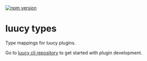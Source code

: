 [![npm version](http://badge.acryps.com/npm/luucy-types)](http://badge.acryps.com/go/npm/luucy-types)

# luucy types
Type mappings for luucy plugins. 

Go to [luucy cli repository](https://github.com/luucyadmin/luucy-cli) to get started with plugin development.